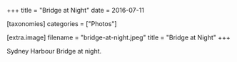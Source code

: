 +++
title = "Bridge at Night"
date = 2016-07-11

[taxonomies]
categories = ["Photos"]

[extra.image]
filename = "bridge-at-night.jpeg"
title = "Bridge at Night"
+++

Sydney Harbour Bridge at night.

